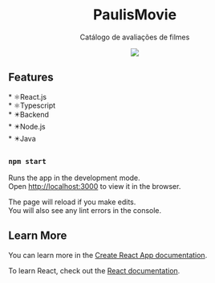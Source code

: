 <h1 align="center"> PaulisMovie </h1>
<p align="center"> Catálogo de avaliações de filmes</p>

<p align="center">
  <img src="https://user-images.githubusercontent.com/92997102/167481502-c8806a02-1bf8-43a9-b44a-524b503f19b6.gif"/>
</p>

## Features
<div>* ⚛️React.js</div>
<div>* ⚛️Typescript</div>
<div>* ✴️Backend</div>
<div>* ✴️Node.js</div>
<div>* ✴️Java</div>




### `npm start`

Runs the app in the development mode.\
Open [http://localhost:3000](http://localhost:3000) to view it in the browser.

The page will reload if you make edits.\
You will also see any lint errors in the console.


## Learn More

You can learn more in the [Create React App documentation](https://facebook.github.io/create-react-app/docs/getting-started).

To learn React, check out the [React documentation](https://reactjs.org/).
